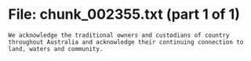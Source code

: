 ﻿# File: chunk_002355.txt (part 1 of 1)
```
We acknowledge the traditional owners and custodians of country throughout Australia and acknowledge their continuing connection to land, waters and community.
```


